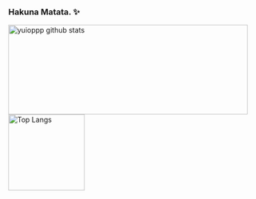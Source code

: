 ### Hakuna Matata. ✨


<!--
**yuioppp/yuioppp** is a ✨ _special_ ✨ repository because its `README.md` (this file) appears on your GitHub profile.

Here are some ideas to get you started:

- 🔭 I’m currently working on ...
- 🌱 I’m currently learning ...
- 👯 I’m looking to collaborate on ...
- 🤔 I’m looking for help with ...
- 💬 Ask me about ...
- 📫 How to reach me: ...
- 😄 Pronouns: ...
- ⚡ Fun fact: ...
-->

<a href="https://github.com/anuraghazra/github-readme-stats">
  <img align="center" src="https://github-readme-stats.vercel.app/api?username=yuioppp&hide=contribs,issues&count_private=true&show_icons=true&theme=material-palenight" alt="yuioppp github stats" width="480" height="180" />
</a>

<!--

-->
<a  href="https://github.com/anuraghazra/github-readme-stats">
  <img align="center" src="https://github-readme-stats.vercel.app/api/top-langs/?username=yuioppp&layout=compact&theme=material-palenight" alt="Top Langs" height="153" />
</a>

